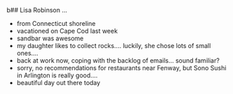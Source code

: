 b## Lisa Robinson ...
- from Connecticut shoreline
- vacationed on Cape Cod last week
- sandbar was awesome
- my daughter likes to collect rocks....  luckily, she chose lots of small ones....
- back at work now, coping with the backlog of emails...  sound familiar?
- sorry, no recommendations for restaurants near Fenway, but Sono Sushi in Arlington is really good....
- beautiful day out there today
